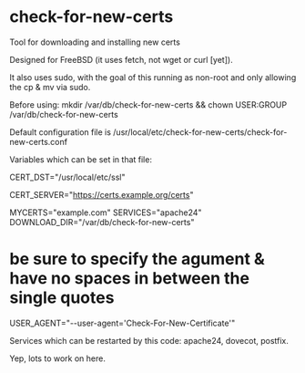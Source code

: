 # check-for-new-certs
Tool for downloading and installing new certs

Designed for FreeBSD (it uses fetch, not wget or curl [yet]). 

It also uses sudo, with the goal of this running as non-root and only allowing the cp & mv via sudo.

Before using: mkdir /var/db/check-for-new-certs && chown USER:GROUP /var/db/check-for-new-certs

Default configuration file is /usr/local/etc/check-for-new-certs/check-for-new-certs.conf

Variables which can be set in that file:

CERT_DST="/usr/local/etc/ssl"

CERT_SERVER="https://certs.example.org/certs"

MYCERTS="example.com"
SERVICES="apache24"
DOWNLOAD_DIR="/var/db/check-for-new-certs"

# be sure to specify the agument & have no spaces in between the single quotes
USER_AGENT="--user-agent='Check-For-New-Certificate'"


Services which can be restarted by this code: apache24, dovecot, postfix.

Yep, lots to work on here.
